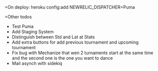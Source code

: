 =On deploy:
  heroku config:add NEWRELIC_DISPATCHER=Puma

=Other todos
  - Test Puma
  - Add Staging System
  - Distinguish between Std and Lat at Stats
  - Add extra buttons for add previous tournament and upcoming tournament
  - Fix bug with Mechanize that wen 2 turnaments start at the same time and the second one is the one you want to dance
  - Mail asynch with sidekiq